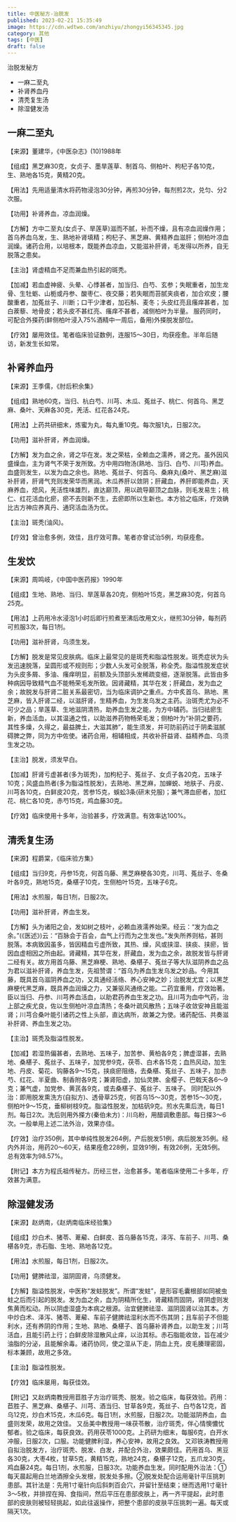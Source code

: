 ```yaml
---
title: 中医秘方-治脱发
published: 2023-02-21 15:35:49
image: https://cdn.wdtwo.com/anzhiyu/zhongyi56345345.jpg
category: 其他
tags: [中医]
draft: false
---
```


治脱发秘方

- 一麻二至丸
- 补肾养血丹
- 清秃复生汤
- 除湿健发汤

<!--more-->

## 一麻二至丸

【来源】董建华，《中医杂志》(10)1988年

【组成】黑芝麻30克，女贞子、墨旱莲草、制首乌、侧柏叶、枸杞子各10克，生、熟地各15克，黄精20克。

【用法】先用适量清水将药物浸泡30分钟，再煎30分钟，每剂煎2次，兑匀、分2次服。

【功用】补肾养血，凉血润燥。

【方解】方中二至丸(女贞子、旱莲草)滋而不腻，补而不燥，且有凉血润燥作用；首乌养血乌发，生、熟地补肾填精；枸杞子、黑芝麻、黄精养血滋肝；侧柏叶凉血润燥。诸药合用，以培根本，既能养血凉血，又能滋补肝肾，毛发得以所养，自无脱落之患矣。

【主治】肾虚精血不足而兼血热引起的斑秃。

【加减】若血虚神疲、头晕、心悸甚者，加当归、白芍、玄参；失眠重者，加生龙骨、生牡蛎、山栀或丹参、酸枣仁、夜交藤；若失眠而苔腻夹痰者，加合欢皮；腰酸重者，加菟丝子、川断；口干少津者，加石斛、麦冬；头皮红亮且瘙痒甚者，加白蒺藜、地骨皮；若头皮不甚红亮、瘙痒不甚者，减侧柏叶为半量。
服药同时，可配合外搽药(鲜侧柏叶浸入75%酒精中一周后，备用)外搽脱发部位。

【疗效】屡用效佳。笔者临床验证数例，连服15～30日，均获痊愈。半年后随访，新发生长如常。
 
## 补肾养血丹

【来源】王季儒，《肘后积余集》

【组成】熟地60克，当归、杭白芍、川芎、木瓜、菟丝子、桃仁、何首乌、黑芝麻、桑叶、天麻各30克，羌活、红花各24克。

【用法】上药共研细末，炼蜜为丸，每丸重10克。每次服1丸，日服2次。

【功用】滋补肝肾，养血润燥。

【方解】发为血之余，肾之华在发。发之荣枯，全赖血之濡养，肾之充。虽外因风盛燥血，主为肾气不荣于发所致。方中用四物汤(熟地、当归、白芍、川芎)养血。血盛则发生，以发为血之余也。熟地、菟丝子、何首乌、桑麻丸(桑叶、黑芝麻)滋补肝肾，肝肾气充则发荣华而黑润。木瓜养肝以敛阴；肝藏血，养肝即能养血，天麻养血，熄风，羌活性味雄烈，直达巅顶，用以疏导巅顶之血脉，则毛发易生；桃仁、红花活血化瘀，瘀不去则新不生，去瘀即所以生新也。本方验之临床，疗效确比古方神应养真丹、通窍活血汤为优。

【主治】斑秃(油风)。

【疗效】曾治愈多例，效佳，且疗效可靠。笔者亦曾试治5例，均获痊愈。
 
## 生发饮

【来源】周鸣岐，《中国中医药报》1990年

【组成】生地、熟地、当归、旱莲草各20克，侧柏叶15克，黑芝麻30克，何首乌25克。

【用法】上药用冷水浸泡1小时后即行煎煮至沸后改用文火，继煎30分钟，每剂药可煎服3次，每日1剂。

【功用】滋补肝肾，乌须生发。

【方解】脱发是常见皮肤病。临床上最常见的是斑秃和脂溢性脱发。斑秃症状为头发迅速脱落，呈圆形或不规则形；少数人头发可全脱落，称全秃。脂溢性脱发症状为头皮多屑、多油、瘙痒明显，前额及头顶部头发稀疏变细，逐渐脱落。此皆由多种病因导致精气血不能畅荣毛发所致。因肾藏精，其华在发；肝藏血，发为血之余；故脱发与肝肾二脏关系最密切，当为临床调护之重点。方中炙首乌、熟地、黑芝麻，皆入肝肾二经，以滋肝肾，生精养血，为生发乌发之主药。治斑秃尤为必不可少之品；旱莲草、生地滋阴清热，助养血生发之能，为方中辅药。当归祛瘀生新，养血活血，以其温通之性，以助滋养药物畅荣毛发；侧柏叶为“补阴之要药，其性多燥，久得之，最益脾土，大滋其肺”，能生须发，并可防前药过于阴柔滋腻碍脾之弊，同为方中佐使。诸药合用，相辅相成，共收补肝益肾、益精养血、乌须生发之功。

【主治】脱发，须发早白。

【加减】肝肾亏虚甚者(多为斑秃)，加枸杞子、菟丝子、女贞子各20克，五味子10克；风盛血热者(多为脂溢性脱发)，去熟地、黑芝麻，加蝉蜕、地肤子、丹皮、川芎各10克，白鲜皮20克，苦参15克，蜈蚣3条(研末兑服)；兼气滞血瘀者，加红花、桃仁各10克，赤芍15克，鸡血藤30克。

【疗效】临床使用十多年，治验甚多，疗效满意。有效率达100%。
 
## 清秃复生汤

【来源】程爵棠，《临床验方集》

【组成】当归9克，丹参15克，何首乌藤、黑芝麻梗各30克，川芎、菟丝子、冬桑叶各9克，熟地15克，桑椹子10克，生侧柏叶15克，五味子6克。

【用法】水煎服，每日1剂，日服2次。

【功用】滋补肝肾，养血生发。

【方解】头为诸阳之会，发如树之枝叶，必赖血液濡养始荣。经云：“发为血之余。”(《医述》)云：“百脉会于百会，血气上行而为之生发也。”发失所养则枯，甚则脱落。本病致因虽多，皆因精血亏虚所致，其热、燥，风或挟湿、挟痰、挟瘀，皆因血虚相因之所由起。肾藏精，其华在发，肝藏血，发为血之余，故脱发皆与肝肾二经有关。故方用首乌藤、黑芝麻梗、熟地、桑椹子、菟丝子等大队滋阴养血之品为君以滋补肝肾，养血生发，先祖赞谓：“首乌为养血生发乌发之妙品。今用其藤，既具首乌滋阴养血之功，又具通经活络、养心安神之妙；治脱发尤宜；以黑芝麻梗代黑芝麻，既具养血润燥之力，又兼驱风通络之能。二药宜重用，疗效始著。臣以当归、丹参、川芎养血活血，以助君药养血生发之功。且川芎为血中气药，治上部之疾尤良，佐以生侧柏叶凉血清热；冬桑叶疏风散热；五味子收敛安神且能滋肾；川芎合桑叶能引诸药之性上头部，直达病所，故兼之为使。诸药配伍、共奏滋补肝肾、养血生发之功。

【主治】斑秃及脂溢性脱发。

【加减】若湿热偏甚者，去熟地、五味子，加苦参、黄柏各9克；脾虚湿甚，去熟地、桑椹子、菟丝子、五味子，加党参9克，茯苓、白术各15克；血热风动，加生地、丹皮、菊花、钩藤各9～15克，挟痰瘀阻络，去桑椹、菟丝子、五味子，加赤芍、红花、半夏曲、制香附各9克；兼肾阳虚，加仙灵脾、金樱子、巴戟天各6～9克；兼气虚，加党参、黄芪各9克，或去桑椹子、菟丝子、五味子。
同时配以外治：即用脱发熏洗方(自拟方)、透骨草25克，何首乌15～30克，苦参15～30克，侧柏叶9～15克，垂柳树枝9克。脂溢性脱发，加枯矾9克。煎水先熏后洗，每日1剂。每日2次。洗后则用外搽方(秦伯未方)：川乌粉，用醋调敷患部。每日搽3～6次。一般单用上述二法外治，效果亦佳。

【疗效】治疗350例，其中单纯性脱发264例，产后脱发51例，病后脱发35例。经内外并治，用药20～60天，结果痊愈228例，显效91例，有效26例，无效5例。总有效率为98.57%。

【附记】本方为程氏祖传秘方。历经三世，治愈甚多。笔者临床使用二十多年，疗效甚为满意。
 
## 除湿健发汤

【来源】赵炳南，《赵炳南临床经验集》

【组成】炒白术、猪苓、萆薢、白鲜皮、首乌藤各15克，泽泻、车前子、川芎、桑椹各9克，赤石脂、生地、熟地各12克。

【用法】水煎服，每日1剂，日服2次。

【功用】健脾祛湿，滋阴固肾，乌须健发。

【方解】脂溢性脱发，中医称“发蛀脱发”。所谓“发蛀”，是形容毛囊根部如同被虫蛀之后而引起的脱发。发为血之余，血为阴精所化生，肾藏精而固阴，肾阴虚则发焦黄而松动。所以阴虚湿盛为本病之根源。治宜健脾祛湿、滋阴固肾以治其本。方中炒白术、泽泻、猪苓、萆薢、车前子健脾祛湿利水而不伤其阴；且车前子不但能利水，还有养阴的作用；生地、熟地、桑椹子、首乌藤补肾养血，以助生发；川芎活血，且能引药上行；白鲜皮除湿散风止痒，以治其标。赤石脂能收敛，旨在减少油脂的分泌，且能解余毒。诸药协同，使之湿从下走，阴血上充，皮毛腠理密固，标本兼顾，故用之多效。

【主治】脂溢性脱发。

【疗效】临床屡用，每获佳效。

【附记】又赵炳南教授用苣胜子方治疗斑秃、脱发。验之临床，每获效验。药用：苣胜子、黑芝麻、桑椹子、川芎、酒当归、甘草各9克，菟丝子、白芍各12克，首乌12克，炒白术15克，木瓜6克。每日1剂，水煎服，日服2次。功能滋阴养血，血盛则发荣，故用之效佳。
又岳美中教授用一味茯苓散，治疗斑秃，伴心情懊憹忧郁者。验之临床，每获良效。药用茯苓1000克。上药研为细末，每服6克，白开水冲服，日服2次，口服。功能健脾利湿，养心安神，故用之良效。
又邓铁涛教授用自拟治脱发方，治疗斑秃、脱发、白发，并配合外治，效果颇佳。药用首乌、黑豆各30克，大枣4枚，甘草5克，黄精15克，熟地24克，桑椹子12克，五爪龙30克，鸡血藤24克。每日1剂，水煎服，日服3次。功能养血生发。同时配用外治法：①每天晨起用白兰地酒擦全头发根，脱发处多擦。②脱发处配合运用毫针平压挑刺患部。其针法是：先用1寸毫针向后斜刺百会穴，并留针至结束；继而选用1寸毫针3～5枚，并排捏在拇、食指间，然后平压在患部皮肤上，再一齐平提起，此时患部的皮肤则被轻轻挑起，如此往返操作，把整个患部的皮肤平压挑刺一遍。每天或隔天1次。












